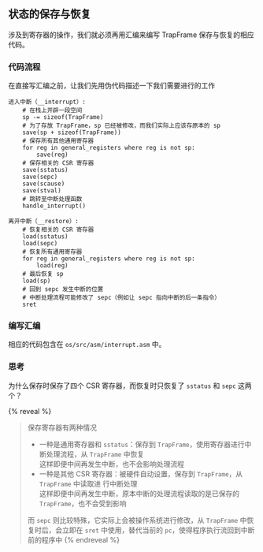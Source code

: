 ## 状态的保存与恢复

涉及到寄存器的操作，我们就必须再用汇编来编写 TrapFrame 保存与恢复的相应代码。

### 代码流程

在直接写汇编之前，让我们先用伪代码描述一下我们需要进行的工作

```pseudo
进入中断（__interrupt）:
    # 在栈上开辟一段空间
    sp -= sizeof(TrapFrame)
    # 为了存放 TrapFrame，sp 已经被修改，而我们实际上应该存原本的 sp
    save(sp + sizeof(TrapFrame))
    # 保存所有其他通用寄存器
    for reg in general_registers where reg is not sp:
        save(reg)
    # 保存相关的 CSR 寄存器
    save(sstatus)
    save(sepc)
    save(scause)
    save(stval)
    # 跳转至中断处理函数
    handle_interrupt()

离开中断（__restore）:
    # 恢复相关的 CSR 寄存器
    load(sstatus)
    load(sepc)
    # 恢复所有通用寄存器
    for reg in general_registers where reg is not sp:
        load(reg)
    # 最后恢复 sp
    load(sp)
    # 回到 sepc 发生中断的位置
    # 中断处理流程可能修改了 sepc（例如让 sepc 指向中断的后一条指令）
    sret
```

### 编写汇编

相应的代码包含在 `os/src/asm/interrupt.asm` 中。

### 思考

为什么保存时保存了四个 CSR 寄存器，而恢复时只恢复了 `sstatus` 和 `sepc` 这两个？

{% reveal %}
> 保存寄存器有两种情况
> - 一种是通用寄存器和 `sstatus`：保存到 `TrapFrame`，使用寄存器进行中断处理流程，从  `TrapFrame` 中恢复  
> 这样即便中间再发生中断，也不会影响处理流程
> - 一种是其他 CSR 寄存器：被硬件自动设置，保存到 `TrapFrame`，从 `TrapFrame` 中读取进 行中断处理  
> 这样即便中间再发生中断，原本中断的处理流程读取的是已保存的 `TrapFrame`，也不会受到影响
> 
> 而 `sepc` 则比较特殊，它实际上会被操作系统进行修改，从 `TrapFrame` 中恢复时后，会立即在 `sret` 中使用，替代当前的 `pc`，使得程序执行流回到中断前的程序中
{% endreveal %}